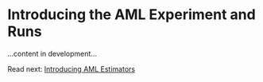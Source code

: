 # Introducing the AML Experiment and Runs

...content in development...

Read next: [Introducing AML Estimators](./aml-estimators.md)
